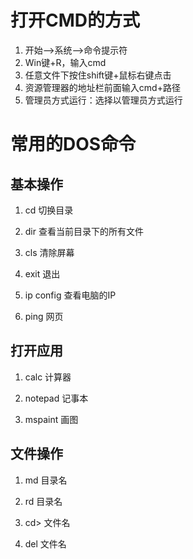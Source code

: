 # 打开CMD的方式

1. 开始-->系统-->命令提示符
2. Win键+R，输入cmd
3. 任意文件下按住shift键+鼠标右键点击
4. 资源管理器的地址栏前面输入cmd+路径
5. 管理员方式运行：选择以管理员方式运行



# 常用的DOS命令

## 基本操作

1. cd 切换目录

2. dir 查看当前目录下的所有文件

3. cls 清除屏幕

4. exit 退出

5. ip config 查看电脑的IP

6. ping 网页

## 打开应用

1. calc 计算器

2. notepad 记事本

3. mspaint 画图

## 文件操作

1. md 目录名

2. rd 目录名

3. cd> 文件名

4. del 文件名